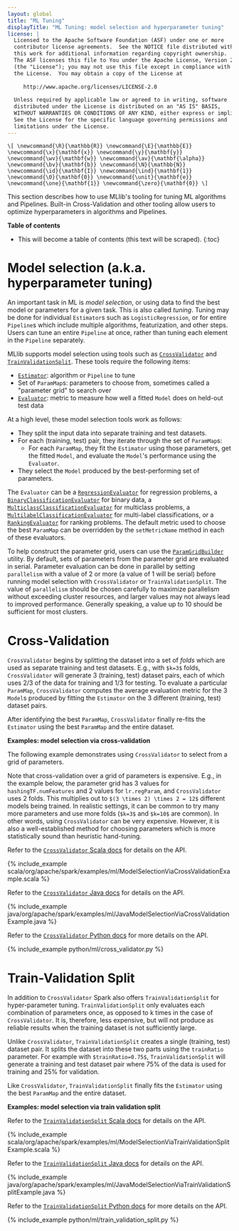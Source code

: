 ```yaml
---
layout: global
title: "ML Tuning"
displayTitle: "ML Tuning: model selection and hyperparameter tuning"
license: |
  Licensed to the Apache Software Foundation (ASF) under one or more
  contributor license agreements.  See the NOTICE file distributed with
  this work for additional information regarding copyright ownership.
  The ASF licenses this file to You under the Apache License, Version 2.0
  (the "License"); you may not use this file except in compliance with
  the License.  You may obtain a copy of the License at
 
     http://www.apache.org/licenses/LICENSE-2.0
 
  Unless required by applicable law or agreed to in writing, software
  distributed under the License is distributed on an "AS IS" BASIS,
  WITHOUT WARRANTIES OR CONDITIONS OF ANY KIND, either express or implied.
  See the License for the specific language governing permissions and
  limitations under the License.
---
```


`\[
\newcommand{\R}{\mathbb{R}}
\newcommand{\E}{\mathbb{E}}
\newcommand{\x}{\mathbf{x}}
\newcommand{\y}{\mathbf{y}}
\newcommand{\wv}{\mathbf{w}}
\newcommand{\av}{\mathbf{\alpha}}
\newcommand{\bv}{\mathbf{b}}
\newcommand{\N}{\mathbb{N}}
\newcommand{\id}{\mathbf{I}}
\newcommand{\ind}{\mathbf{1}}
\newcommand{\0}{\mathbf{0}}
\newcommand{\unit}{\mathbf{e}}
\newcommand{\one}{\mathbf{1}}
\newcommand{\zero}{\mathbf{0}}
\]`

This section describes how to use MLlib's tooling for tuning ML algorithms and Pipelines.
Built-in Cross-Validation and other tooling allow users to optimize hyperparameters in algorithms and Pipelines.

**Table of contents**

* This will become a table of contents (this text will be scraped).
{:toc}

# Model selection (a.k.a. hyperparameter tuning)

An important task in ML is *model selection*, or using data to find the best model or parameters for a given task.  This is also called *tuning*.
Tuning may be done for individual `Estimator`s such as `LogisticRegression`, or for entire `Pipeline`s which include multiple algorithms, featurization, and other steps.  Users can tune an entire `Pipeline` at once, rather than tuning each element in the `Pipeline` separately.

MLlib supports model selection using tools such as [`CrossValidator`](api/scala/org/apache/spark/ml/tuning/CrossValidator.html) and [`TrainValidationSplit`](api/scala/org/apache/spark/ml/tuning/TrainValidationSplit.html).
These tools require the following items:

* [`Estimator`](api/scala/org/apache/spark/ml/Estimator.html): algorithm or `Pipeline` to tune
* Set of `ParamMap`s: parameters to choose from, sometimes called a "parameter grid" to search over
* [`Evaluator`](api/scala/org/apache/spark/ml/evaluation/Evaluator.html): metric to measure how well a fitted `Model` does on held-out test data

At a high level, these model selection tools work as follows:

* They split the input data into separate training and test datasets.
* For each (training, test) pair, they iterate through the set of `ParamMap`s:
  * For each `ParamMap`, they fit the `Estimator` using those parameters, get the fitted `Model`, and evaluate the `Model`'s performance using the `Evaluator`.
* They select the `Model` produced by the best-performing set of parameters.

The `Evaluator` can be a [`RegressionEvaluator`](api/scala/org/apache/spark/ml/evaluation/RegressionEvaluator.html)
for regression problems, a [`BinaryClassificationEvaluator`](api/scala/org/apache/spark/ml/evaluation/BinaryClassificationEvaluator.html)
for binary data, a [`MulticlassClassificationEvaluator`](api/scala/org/apache/spark/ml/evaluation/MulticlassClassificationEvaluator.html)
for multiclass problems, a [`MultilabelClassificationEvaluator`](api/scala/org/apache/spark/ml/evaluation/MultilabelClassificationEvaluator.html)
 for multi-label classifications, or a
[`RankingEvaluator`](api/scala/org/apache/spark/ml/evaluation/RankingEvaluator.html) for ranking problems. The default metric used to
choose the best `ParamMap` can be overridden by the `setMetricName` method in each of these evaluators.

To help construct the parameter grid, users can use the [`ParamGridBuilder`](api/scala/org/apache/spark/ml/tuning/ParamGridBuilder.html) utility.
By default, sets of parameters from the parameter grid are evaluated in serial. Parameter evaluation can be done in parallel by setting `parallelism` with a value of 2 or more (a value of 1 will be serial) before running model selection with `CrossValidator` or `TrainValidationSplit`.
The value of `parallelism` should be chosen carefully to maximize parallelism without exceeding cluster resources, and larger values may not always lead to improved performance.  Generally speaking, a value up to 10 should be sufficient for most clusters.

# Cross-Validation

`CrossValidator` begins by splitting the dataset into a set of *folds* which are used as separate training and test datasets. E.g., with `$k=3$` folds, `CrossValidator` will generate 3 (training, test) dataset pairs, each of which uses 2/3 of the data for training and 1/3 for testing.  To evaluate a particular `ParamMap`, `CrossValidator` computes the average evaluation metric for the 3 `Model`s produced by fitting the `Estimator` on the 3 different (training, test) dataset pairs.

After identifying the best `ParamMap`, `CrossValidator` finally re-fits the `Estimator` using the best `ParamMap` and the entire dataset.

**Examples: model selection via cross-validation**

The following example demonstrates using `CrossValidator` to select from a grid of parameters.

Note that cross-validation over a grid of parameters is expensive.
E.g., in the example below, the parameter grid has 3 values for `hashingTF.numFeatures` and 2 values for `lr.regParam`, and `CrossValidator` uses 2 folds.  This multiplies out to `$(3 \times 2) \times 2 = 12$` different models being trained.
In realistic settings, it can be common to try many more parameters and use more folds (`$k=3$` and `$k=10$` are common).
In other words, using `CrossValidator` can be very expensive.
However, it is also a well-established method for choosing parameters which is more statistically sound than heuristic hand-tuning.

<div class="codetabs">

<div data-lang="scala" markdown="1">

Refer to the [`CrossValidator` Scala docs](api/scala/org/apache/spark/ml/tuning/CrossValidator.html) for details on the API.

{% include_example scala/org/apache/spark/examples/ml/ModelSelectionViaCrossValidationExample.scala %}
</div>

<div data-lang="java" markdown="1">

Refer to the [`CrossValidator` Java docs](api/java/org/apache/spark/ml/tuning/CrossValidator.html) for details on the API.

{% include_example java/org/apache/spark/examples/ml/JavaModelSelectionViaCrossValidationExample.java %}
</div>

<div data-lang="python" markdown="1">

Refer to the [`CrossValidator` Python docs](api/python/reference/api/pyspark.ml.tuning.CrossValidator.html) for more details on the API.

{% include_example python/ml/cross_validator.py %}
</div>

</div>

# Train-Validation Split

In addition to  `CrossValidator` Spark also offers `TrainValidationSplit` for hyper-parameter tuning.
`TrainValidationSplit` only evaluates each combination of parameters once, as opposed to k times in
 the case of `CrossValidator`. It is, therefore, less expensive,
 but will not produce as reliable results when the training dataset is not sufficiently large.

Unlike `CrossValidator`, `TrainValidationSplit` creates a single (training, test) dataset pair.
It splits the dataset into these two parts using the `trainRatio` parameter. For example with `$trainRatio=0.75$`,
`TrainValidationSplit` will generate a training and test dataset pair where 75% of the data is used for training and 25% for validation.

Like `CrossValidator`, `TrainValidationSplit` finally fits the `Estimator` using the best `ParamMap` and the entire dataset.

**Examples: model selection via train validation split**

<div class="codetabs">

<div data-lang="scala" markdown="1">

Refer to the [`TrainValidationSplit` Scala docs](api/scala/org/apache/spark/ml/tuning/TrainValidationSplit.html) for details on the API.

{% include_example scala/org/apache/spark/examples/ml/ModelSelectionViaTrainValidationSplitExample.scala %}
</div>

<div data-lang="java" markdown="1">

Refer to the [`TrainValidationSplit` Java docs](api/java/org/apache/spark/ml/tuning/TrainValidationSplit.html) for details on the API.

{% include_example java/org/apache/spark/examples/ml/JavaModelSelectionViaTrainValidationSplitExample.java %}
</div>

<div data-lang="python" markdown="1">

Refer to the [`TrainValidationSplit` Python docs](api/python/reference/api/pyspark.ml.tuning.TrainValidationSplit.html) for more details on the API.

{% include_example python/ml/train_validation_split.py %}
</div>

</div>
